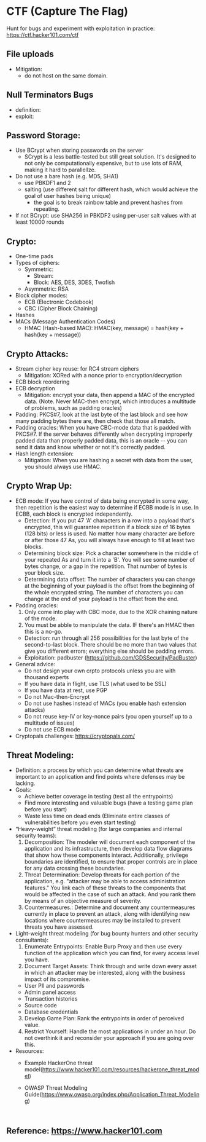 # CTF (Capture The Flag)
Hunt for bugs and experiment with exploitation in practice: https://ctf.hacker101.com/ctf

## File uploads
* Mitigation:
  - do not host on the same domain.

## Null Terminators Bugs
* definition:
* exploit:

## Password Storage:
* Use BCrypt when storing passwords on the server
  - SCrypt is a less battle-tested but still great solution. It's designed to not only be computationally expensive, but to use lots of RAM, making it hard to parallellze.
* Do not use a bare hash (e.g. MD5, SHA1)
  - use PBKDF1 and 2
  - salting (use different salt for different hash, which would achieve the goal of user hashes being unique)
    - the goal is to break rainbow table and prevent hashes from repeating.
* If not BCrypt: use SHA256 in PBKDF2 using per-user salt values with at least 10000 rounds

## Crypto:
* One-time pads
* Types of ciphers:
  - Symmetric:
    - Stream:
    - Block: AES, DES, 3DES, Twofish
  - Asymmetric: RSA
* Block cipher modes:
  - ECB (Electronic Codebook)
  - CBC (Cipher Block Chaining)
* Hashes
* MACs (Message Authentication Codes)
  - HMAC (Hash-based MAC): HMAC(key, message) = hash(key + hash(key + message))

## Crypto Attacks:
* Stream cipher key reuse: for RC4 stream ciphers
  - Mitigation: XORed with a nonce prior to encryption/decryption
* ECB block reordering
* ECB decryption
  - Mitigation: encrypt your data, then append a MAC of the encrypted data. (Note. Never MAC-then encrypt, which introduces a multitude of problems, such as padding oracles)
* Padding: PKCS#7, look at the last byte of the last block and see how many padding bytes there are, then check that those all match.
* Padding oracles: When you have CBC-mode data that is padded with PKCS#7. If the server behaves differently when decrypting improperly padded data than properly padded data, this is an oracle -- you can send it data and know whether or not it's correctly padded.
* Hash length extension:
  - Mitigation: When you are hashing a secret with data from the user, you should always use HMAC.

## Crypto Wrap Up:
* ECB mode: If you have control of data being encrypted in some way, then repetition is the easiest way to determine if ECBB mode is in use. In ECBB, each block is encrypted independently.
  - Detection: If you put 47 'A' characters in a row into a payload that's encrypted, this will guarantee repetition if a block size of 16 bytes (128 bits) or less is used. No matter how many character are before or after those 47 As, you will always have enough to fill at least two blocks.
  - Determining block size: Pick a character somewhere in the middle of your repeated As and turn it into a 'B'. You will see some number of bytes change, or a gap in the repetition. That number of bytes is your block size.
  - Determining data offset: The number of characters you can change at the beginning of your payload is the offset from the beginning of the whole encrypted string. The number of characters you can change at the end of your payload is the offset from the end.
* Padding oracles:
  1. Only come into play with CBC mode, due to the XOR chaining nature of the mode.
  2. You must be abble to manipulate the data. IF there's an HMAC then this is a no-go.
  - Detection: run through all 256 possibilities for the last byte of the second-to-last block. There should be no more than two values that give you different errors; everything else should be padding errors.
  - Exploitation: padbuster (https://github.com/GDSSecurity/PadBuster)
* General advice:
  - Do not design your own crpto protocols unless you are with thousand experts
  - If you have data in flight, use TLS (what used to be SSL)
  - If you have data at rest, use PGP
  - Do not Mac-then-Encrypt
  - Do not use hashes instead of MACs (you enable hash extension attacks)
  - Do not reuse key-IV or key-nonce pairs (you open yourself up to a multitude of issues)
  - Do not use ECB mode
* Cryptopals challenges: https://cryptopals.com/

## Threat Modeling:
* Definition: a process by which you can determine what threats are important to an application and find points where defenses may be lacking.
* Goals:
  - Achieve better coverage in testing (test all the entrypoints)
  - Find more interesting and valuable bugs (have a testing game plan before you start)
  - Waste less time on dead ends (Eliminate entire classes of vulnerabilities before you even start testing)
* “Heavy-weight” threat modeling (for large companies and internal security teams):
  1. Decomposition: The modeler will document each component of the application and its infrastructure, then develop data flow diagrams that show how these components interact. Additionally, privilege boundaries are identified, to ensure that proper controls are in place for any data crossing these boundaries.
  2. Threat Determination: Develop threats for each portion of the application, e.g. "attacker may be able to access administration features." You link each of these threats to the components that would be affected in the case of such an attack. And you rank them by means of an objective measure of severity.
  3. Countermeasures.: Determine and document any countermeasures currently in place to prevent an attack, along with identifying new locations where countermeasures may be installed to prevent threats you have assessed.
* Light-weight threat modeling (for bug bounty hunters and other security consultants):
  1. Enumerate Entrypoints: Enable Burp Proxy and then use every function of the application which you can find, for every access level you have.
  2. Document Target Assets: Think through and write down every asset in which an attacker may be interested, along with the business impact of its compromise.
    - User PII and passwords
    - Admin panel access
    - Transaction histories
    - Source code
    - Database credentials
  3. Develop Game Plan: Rank the entrypoints in order of perceived value.
  4. Restrict Yourself: Handle the most applications in under an hour. Do not overthink it and reconsider your approach if you are going over this.
* Resources:
  - Example HackerOne threat model(https://www.hacker101.com/resources/hackerone_threat_model)
  - OWASP Threat Modeling Guide(https://www.owasp.org/index.php/Application_Threat_Modeling)


    ```


## Reference: https://www.hacker101.com
